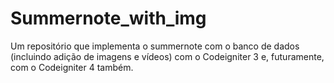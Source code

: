 # Summernote_with_img
Um repositório que implementa o summernote com o banco de dados (incluindo adição de imagens e vídeos) com o Codeigniter 3 e, futuramente, com o Codeigniter 4 também.


